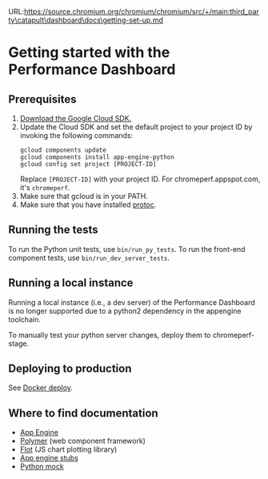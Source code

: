 URL:https://source.chromium.org/chromium/chromium/src/+/main:third_party\catapult\dashboard\docs\getting-set-up.md
# Getting started with the Performance Dashboard

## Prerequisites

1. [Download the Google Cloud SDK.](https://cloud.google.com/sdk/downloads)
2. Update the Cloud SDK and set the default project to your project ID by
   invoking the following commands:
   ```
   gcloud components update
   gcloud components install app-engine-python
   gcloud config set project [PROJECT-ID]
   ```
   Replace `[PROJECT-ID]` with your project ID. For chromeperf.appspot.com,
   it's `chromeperf`.
3. Make sure that gcloud is in your PATH.
4. Make sure that you have installed
[protoc](https://github.com/protocolbuffers/protobuf).

## Running the tests

To run the Python unit tests, use `bin/run_py_tests`. To run the front-end
component tests, use `bin/run_dev_server_tests`.

## Running a local instance

Running a local instance (i.e., a dev server) of the Performance Dashboard is
no longer supported due to a python2 dependency in the appengine toolchain.

To manually test your python server changes, deploy them to chromeperf-stage.

## Deploying to production

See [Docker deploy](/dashboard/dev_dockerfiles/README.md).

## Where to find documentation

- [App Engine](https://developers.google.com/appengine/docs/python/)
- [Polymer](http://www.polymer-project.org/) (web component framework)
- [Flot](http://flotcharts.org/) (JS chart plotting library)
- [App engine stubs](https://developers.google.com/appengine/docs/python/tools/localunittesting)
- [Python mock](http://www.voidspace.org.uk/python/mock/)
